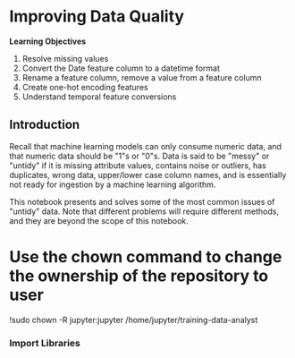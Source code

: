 # Improving Data Quality

**Learning Objectives**


1. Resolve missing values
2. Convert the Date feature column to a datetime format
3. Rename a feature column, remove a value from a feature column
4. Create one-hot encoding features
5. Understand temporal feature conversions 


## Introduction 

Recall that machine learning models can only consume numeric data, and that numeric data should be "1"s or "0"s.  Data is said to be "messy" or "untidy" if it is missing attribute values, contains noise or outliers, has duplicates, wrong data, upper/lower case column names, and is essentially not ready for ingestion by a machine learning algorithm.  

This notebook presents and solves some of the most common issues of "untidy" data.  Note that different problems will require different methods, and they are beyond the scope of this notebook.


# Use the chown command to change the ownership of the repository to user
!sudo chown -R jupyter:jupyter /home/jupyter/training-data-analyst

### Import Libraries
